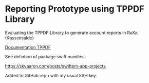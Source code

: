 # Reporting Prototype using TPPDF Library
Evaluating the TPPDF Library to generate account reports in RuKa (Kassensaldo)

[Documentation TPPDF](https://github.com/techprimate/TPPDF/blob/main/Documentation/Usage.md)

See defintion of package.swift manifest

https://skyaaron.com/posts/swiftpm-app-projects


Added to GitHub repo with my usual SSH key.
